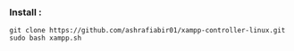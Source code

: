 ### Install :
```
git clone https://github.com/ashrafiabir01/xampp-controller-linux.git
sudo bash xampp.sh

```
